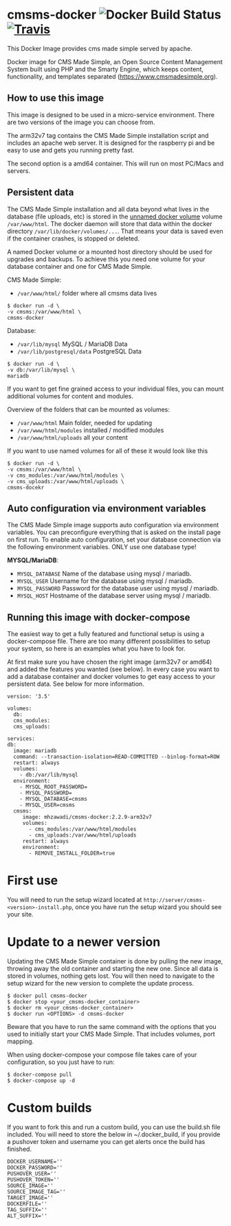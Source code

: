 # cmsms-docker  ![Docker Build Status](https://img.shields.io/docker/build/mhzawadi/cmsmadesimple.svg) [![Travis](https://img.shields.io/travis/com/mhzawadi/cmsms-docker/2.2.10.svg?label=2.2.10amd64%20build)](https://travis-ci.org/mhzawadi/cmsms-docker)


This Docker Image provides cms made simple served by apache.

Docker image for CMS Made Simple, an Open Source Content Management System built using PHP and the Smarty Engine, which keeps content, functionality, and templates separated (<https://www.cmsmadesimple.org>).

## How to use this image
This image is designed to be used in a micro-service environment. There are two versions of the image you can choose from.

The arm32v7 tag contains the CMS Made Simple installation script and includes an apache web server. It is designed for the raspberry pi and be easy to use and gets you running pretty fast.

The second option is a amd64 container. This will run on most PC/Macs and servers.

## Persistent data
The CMS Made Simple installation and all data beyond what lives in the database (file uploads, etc) is stored in the [unnamed docker volume](https://docs.docker.com/engine/tutorials/dockervolumes/#adding-a-data-volume) volume `/var/www/html`. The docker daemon will store that data within the docker directory `/var/lib/docker/volumes/...`. That means your data is saved even if the container crashes, is stopped or deleted.

A named Docker volume or a mounted host directory should be used for upgrades and backups. To achieve this you need one volume for your database container and one for CMS Made Simple.

CMS Made Simple:
- `/var/www/html/` folder where all cmsms data lives
```console
$ docker run -d \
-v cmsms:/var/www/html \
cmsms-docker
```

Database:
- `/var/lib/mysql` MySQL / MariaDB Data
- `/var/lib/postgresql/data` PostgreSQL Data
```console
$ docker run -d \
-v db:/var/lib/mysql \
mariadb
```

If you want to get fine grained access to your individual files, you can mount additional volumes for content and modules.

Overview of the folders that can be mounted as volumes:

- `/var/www/html` Main folder, needed for updating
- `/var/www/html/modules` installed / modified modules
- `/var/www/html/uploads` all your content


If you want to use named volumes for all of these it would look like this
```console
$ docker run -d \
-v cmsms:/var/www/html \
-v cms_modules:/var/www/html/modules \
-v cms_uploads:/var/www/html/uploads \
cmsms-docekr
```

## Auto configuration via environment variables
The CMS Made Simple image supports auto configuration via environment variables. You can preconfigure everything that is asked on the install page on first run. To enable auto configuration, set your database connection via the following environment variables. ONLY use one database type!

__MYSQL/MariaDB__:
- `MYSQL_DATABASE` Name of the database using mysql / mariadb.
- `MYSQL_USER` Username for the database using mysql / mariadb.
- `MYSQL_PASSWORD` Password for the database user using mysql / mariadb.
- `MYSQL_HOST` Hostname of the database server using mysql / mariadb.

## Running this image with docker-compose
The easiest way to get a fully featured and functional setup is using a docker-compose file. There are too many different possibilities to setup your system, so here is an examples what you have to look for.

At first make sure you have chosen the right image (arm32v7 or amd64) and added the features you wanted (see below). In every case you want to add a database container and docker volumes to get easy access to your persistent data. See below for more information.

```
version: '3.5'

volumes:
  db:
  cms_modules:
  cms_uploads:

services:
db:
  image: mariadb
  command: --transaction-isolation=READ-COMMITTED --binlog-format=ROW
  restart: always
  volumes:
    - db:/var/lib/mysql
  environment:
    - MYSQL_ROOT_PASSWORD=
    - MYSQL_PASSWORD=
    - MYSQL_DATABASE=cmsms
    - MYSQL_USER=cmsms
  cmsms:
     image: mhzawadi/cmsms-docker:2.2.9-arm32v7
     volumes:
       - cms_modules:/var/www/html/modules
       - cms_uploads:/var/www/html/uploads
     restart: always
     environment:
       - REMOVE_INSTALL_FOLDER=true
```

# First use
You will need to run the setup wizard located at `http://server/cmsms-<version>-install.php`, once you have run the setup wizard you should see your site.

# Update to a newer version
Updating the CMS Made Simple container is done by pulling the new image, throwing away the old container and starting the new one. Since all data is stored in volumes, nothing gets lost. You will then need to navigate to the setup wizard for the new version to complete the update process.

```console
$ docker pull cmsms-docker
$ docker stop <your_cmsms-docker_container>
$ docker rm <your_cmsms-docker_container>
$ docker run <OPTIONS> -d cmsms-docker
```
Beware that you have to run the same command with the options that you used to initially start your CMS Made Simple. That includes  volumes, port mapping.

When using docker-compose your compose file takes care of your configuration, so you just have to run:

```console
$ docker-compose pull
$ docker-compose up -d
```

# Custom builds
If you want to fork this and run a custom build, you can use the build.sh file included.
You will need to store the below in ~/.docker_build, if you provide a pushover token and username you can get alerts once the build has finished.

```
DOCKER_USERNAME=''
DOCKER_PASSWORD=''
PUSHOVER_USER=''
PUSHOVER_TOKEN=''
SOURCE_IMAGE=''
SOURCE_IMAGE_TAG=''
TARGET_IMAGE=''
DOCKERFILE=''
TAG_SUFFIX=''
ALT_SUFFIX=''
```
